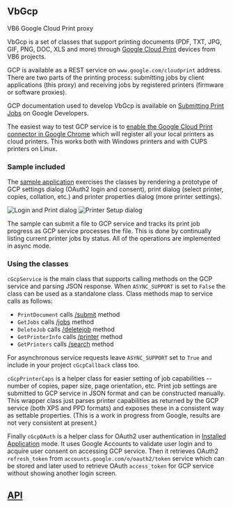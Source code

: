 ## VbGcp
VB6 Google Cloud Print proxy

VbGcp is a set of classes that support printing documents (PDF, TXT, JPG, GIF, PNG, DOC, XLS and more) through [Google Cloud Print](http://www.google.com/cloudprint/learn/) devices from VB6 projects.

GCP is available as a REST service on `www.google.com/cloudprint` address. There are two parts of the printing process: submitting jobs by client applications (this proxy) and receiving jobs by registered printers (firmware or software proxies).

GCP documentation used to develop VbGcp is available on [Submitting Print Jobs](https://developers.google.com/cloud-print/docs/sendJobs) on Google Developers.

The easiest way to test GCP service is to [enable the Google Cloud Print connector in Google Chrome](http://support.google.com/cloudprint/bin/answer.py?&answer=1686197) which will register all your local printers as cloud printers. This works both with Windows printers and with CUPS printers on Linux.

### Sample included

The [sample application](https://github.com/wqweto/VbGcp/raw/master/Sample/GCPSample.exe) exercises the classes by rendering a prototype of GCP settings dialog (OAuth2 login and consent), print dialog (select printer, copies, collation, etc.) and printer properties dialog (more printer settings). 

![Login and Print dialog](https://github.com/wqweto/VbGcp/raw/master/Doc/ss_gcp_1.png) ![Printer Setup dialog](https://github.com/wqweto/VbGcp/raw/master/Doc/ss_gcp_2.png)

The sample can submit a file to GCP service and tracks its print job progress as GCP service processes the file. This is done by continually listing current printer jobs by status. All of the operations are implemented in async mode.

### Using the classes

`cGcpService` is the main class that supports calling methods on the GCP service and parsing JSON response. When `ASYNC_SUPPORT` is set to `False` the class can be used as a standalone class. Class methods map to service calls as follows:

 - `PrintDocument` calls [/submit](https://developers.google.com/cloud-print/docs/appInterfaces#submit) method
 - `GetJobs` calls [/jobs](https://developers.google.com/cloud-print/docs/appInterfaces#jobs) method
 - `DeleteJob` calls [/deletejob](https://developers.google.com/cloud-print/docs/appInterfaces#deletejob) method
 - `GetPrinterInfo` calls [/printer](https://developers.google.com/cloud-print/docs/appInterfaces#printer) method
 - `GetPrinters` calls [/search](https://developers.google.com/cloud-print/docs/appInterfaces#search) method

For asynchronous service requests leave `ASYNC_SUPPORT` set to `True` and include in your project `cGcpCallback` class too.

`cGcpPrinterCaps` is a helper class for easier setting of job capabilities -- number of copies, paper size, page orientation, etc. Print job settings are submitted to GCP service in JSON format and can be constructed manually. This wrapper class just parses printer capabilities as returned by the GCP service (both XPS and PPD formats) and exposes these in a consistent way as settable properties. (This is a work in progress from Google, results are not very consistent at present.)

Finally `cGcpOAuth` is a helper class for OAuth2 user authentication in [Installed Application](https://developers.google.com/accounts/docs/OAuth2#installed) mode. It uses Google Accounts to validate user login and to acquire user consent on accessing GCP service. Then it retrieves OAuth2 `refresh_token` from `accounts.google.com/o/oauth2/token` service which can be stored and later used to retrieve OAuth `access_token` for GCP service without showing another login screen.

## [API](https://github.com/wqweto/VbGcp/blob/master/Doc/API.md)
